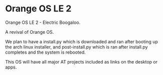 # Orange OS LE 2
Orange OS LE 2 - Electric Boogaloo.

A revival of Orange OS.

We plan to have a install.py which is downloaded and ran after booting up the arch linux installer, and post-install.py which is ran after install.py completes and the system is rebooted.

This OS will have all major AT projects included as links on the desktop or apps.
